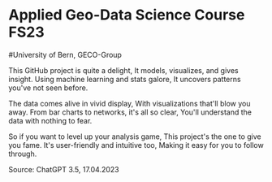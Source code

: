 # Applied Geo-Data Science Course FS23 
#University of Bern, GECO-Group

This GitHub project is quite a delight,
It models, visualizes, and gives insight.
Using machine learning and stats galore,
It uncovers patterns you've not seen before.

The data comes alive in vivid display,
With visualizations that'll blow you away.
From bar charts to networks, it's all so clear,
You'll understand the data with nothing to fear.

So if you want to level up your analysis game,
This project's the one to give you fame.
It's user-friendly and intuitive too,
Making it easy for you to follow through.

Source: ChatGPT 3.5, 17.04.2023